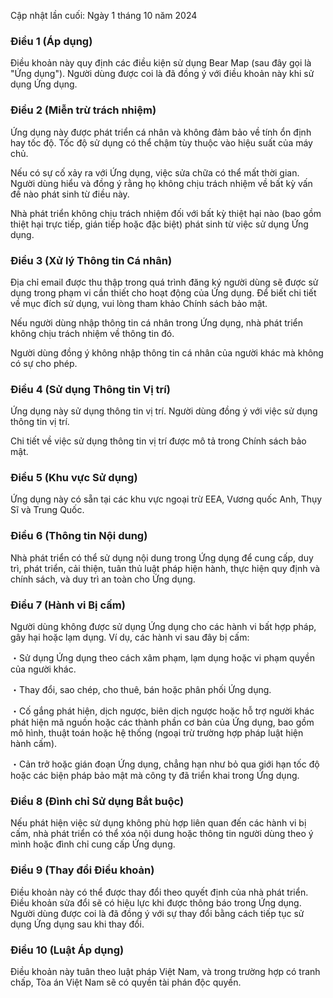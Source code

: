 Cập nhật lần cuối: Ngày 1 tháng 10 năm 2024

### Điều 1 (Áp dụng)

Điều khoản này quy định các điều kiện sử dụng Bear Map (sau đây gọi là "Ứng dụng"). Người dùng được coi là đã đồng ý với điều khoản này khi sử dụng Ứng dụng.

### Điều 2 (Miễn trừ trách nhiệm)

Ứng dụng này được phát triển cá nhân và không đảm bảo về tính ổn định hay tốc độ. Tốc độ sử dụng có thể chậm tùy thuộc vào hiệu suất của máy chủ.

Nếu có sự cố xảy ra với Ứng dụng, việc sửa chữa có thể mất thời gian. Người dùng hiểu và đồng ý rằng họ không chịu trách nhiệm về bất kỳ vấn đề nào phát sinh từ điều này.

Nhà phát triển không chịu trách nhiệm đối với bất kỳ thiệt hại nào (bao gồm thiệt hại trực tiếp, gián tiếp hoặc đặc biệt) phát sinh từ việc sử dụng Ứng dụng.

### Điều 3 (Xử lý Thông tin Cá nhân)

Địa chỉ email được thu thập trong quá trình đăng ký người dùng sẽ được sử dụng trong phạm vi cần thiết cho hoạt động của Ứng dụng. Để biết chi tiết về mục đích sử dụng, vui lòng tham khảo Chính sách bảo mật.

Nếu người dùng nhập thông tin cá nhân trong Ứng dụng, nhà phát triển không chịu trách nhiệm về thông tin đó.

Người dùng đồng ý không nhập thông tin cá nhân của người khác mà không có sự cho phép.

### Điều 4 (Sử dụng Thông tin Vị trí)

Ứng dụng này sử dụng thông tin vị trí. Người dùng đồng ý với việc sử dụng thông tin vị trí.

Chi tiết về việc sử dụng thông tin vị trí được mô tả trong Chính sách bảo mật.

### Điều 5 (Khu vực Sử dụng)

Ứng dụng này có sẵn tại các khu vực ngoại trừ EEA, Vương quốc Anh, Thụy Sĩ và Trung Quốc.

### Điều 6 (Thông tin Nội dung)

Nhà phát triển có thể sử dụng nội dung trong Ứng dụng để cung cấp, duy trì, phát triển, cải thiện, tuân thủ luật pháp hiện hành, thực hiện quy định và chính sách, và duy trì an toàn cho Ứng dụng.

### Điều 7 (Hành vi Bị cấm)

Người dùng không được sử dụng Ứng dụng cho các hành vi bất hợp pháp, gây hại hoặc lạm dụng. Ví dụ, các hành vi sau đây bị cấm:

・Sử dụng Ứng dụng theo cách xâm phạm, lạm dụng hoặc vi phạm quyền của người khác.

・Thay đổi, sao chép, cho thuê, bán hoặc phân phối Ứng dụng.

・Cố gắng phát hiện, dịch ngược, biên dịch ngược hoặc hỗ trợ người khác phát hiện mã nguồn hoặc các thành phần cơ bản của Ứng dụng, bao gồm mô hình, thuật toán hoặc hệ thống (ngoại trừ trường hợp pháp luật hiện hành cấm).

・Cản trở hoặc gián đoạn Ứng dụng, chẳng hạn như bỏ qua giới hạn tốc độ hoặc các biện pháp bảo mật mà công ty đã triển khai trong Ứng dụng.

### Điều 8 (Đình chỉ Sử dụng Bắt buộc)

Nếu phát hiện việc sử dụng không phù hợp liên quan đến các hành vi bị cấm, nhà phát triển có thể xóa nội dung hoặc thông tin người dùng theo ý mình hoặc đình chỉ cung cấp Ứng dụng.

### Điều 9 (Thay đổi Điều khoản)

Điều khoản này có thể được thay đổi theo quyết định của nhà phát triển. Điều khoản sửa đổi sẽ có hiệu lực khi được thông báo trong Ứng dụng. Người dùng được coi là đã đồng ý với sự thay đổi bằng cách tiếp tục sử dụng Ứng dụng sau khi thay đổi.

### Điều 10 (Luật Áp dụng)

Điều khoản này tuân theo luật pháp Việt Nam, và trong trường hợp có tranh chấp, Tòa án Việt Nam sẽ có quyền tài phán độc quyền.
